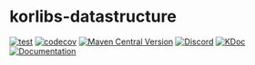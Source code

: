 # korlibs-datastructure

<!-- BADGES -->
[![test](https://github.com/korlibs/korlibs-datastructure/actions/workflows/TEST.yml/badge.svg)](https://github.com/korlibs/korlibs-datastructure/actions/workflows/TEST.yml)
[![codecov](https://codecov.io/gh/korlibs/korlibs-datastructure/graph/badge.svg)](https://codecov.io/gh/korlibs/korlibs-datastructure)
[![Maven Central Version](https://img.shields.io/maven-central/v/com.soywiz/korlibs-datastructure)](https://central.sonatype.com/artifact/com.soywiz/korlibs-datastructure)
[![Discord](https://img.shields.io/discord/728582275884908604?logo=discord&label=Discord)](https://discord.korge.org/)
[![KDoc](https://img.shields.io/badge/docs-kdoc-blue)](https://korlibs.github.io/korlibs-datastructure/)
[![Documentation](https://img.shields.io/badge/docs-documentation-purple)](https://docs.korge.org/datastructure/)
<!-- /BADGES -->
